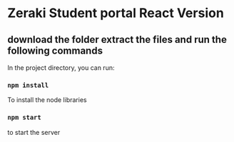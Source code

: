 # Zeraki Student portal React Version 

## download the folder extract the files and run the following commands 

In the project directory, you can run:

### `npm install`

To install the node libraries 

### `npm start`

to start the server